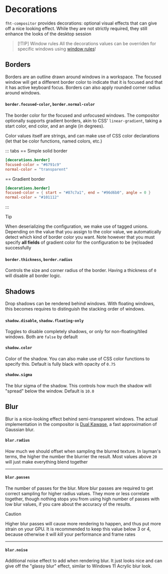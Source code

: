 # Decorations

`fht-compositor` provides decorations: optional visual effects that can give off a nice looking effect. While they are not strictly required, they
still enhance the looks of the desktop session

> [!TIP] Window rules
> All the decorations values can be overriden for specific windows using [window rules](/configuration/window-rules)!

## Borders

Borders are an outline drawn around windows in a workspace. The focused window will get a different border color to indicate that it is focused and that
it has active keyboard focus. Borders can also apply rounded corner radius around windows.

#### `border.focused-color`, `border.normal-color`

The border color for the focused and unfocused windows. The compositor optionally supports gradient borders, akin to CSS' `linear-gradient`, taking a
start color, end color, and an angle (in degrees).

Color values itself are strings, and can make use of CSS color declarations (let that be color functions, named colors, etc.)

::: tabs
== Simple solid border
```toml
[decorations.border]
focused-color = "#6791c9"
normal-color = "transparent"
```
== Gradient border
```toml
[decorations.border]
focused-color = { start = "#87c7a1", end = "#96d6b0", angle = 0 }
normal-color = "#101112"
```
:::

> [!TIP]
> When deserializing the configuration, we make use of tagged unions. Depending on the value that you assign to the color value, we automatically
> detect which kind of border color you want. Note however that you must specify **all fields** of gradient color for the configuration to be
> (re)loaded successfully

#### `border.thickness`, `border.radius`

Controls the size and corner radius of the border. Having a thickness of `0` will disable all border logic.

## Shadows

Drop shadows can be rendered behind windows. With floating windows, this becomes requires to distinguish the stacking order of windows.

#### `shadow.disable`, `shadow.floating-only`

Toggles to disable completely shadows, or only for non-floating/tiled windows. Both are `false` by default

#### `shadow.color`

Color of the shadow. You can also make use of CSS color functions to specify this. Default is fully black with opacity of `0.75`

#### `shadow.sigma`

The blur sigma of the shadow. This controls how much the shadow will "spread" below the window. Default is `10.0`

## Blur

Blur is a nice-looking effect behind semi-transparent windows. The actual implementation in the compositor is
[Dual Kawase](https://www.intel.com/content/www/us/en/developer/articles/technical/an-investigation-of-fast-real-time-gpu-based-image-blur-algorithms.html),
a fast approximation of Gaussian blur.

#### `blur.radius`

How much we should offset when sampling the blurred texture. In layman's terms, the higher the number the blurrier the result. Most values
above `20` will just make everything blend together

---

#### `blur.passes`

The number of passes for the blur. More blur passes are required to get correct sampling for higher radius values. They more or less correlate together,
though nothing stops you from using high number of passes with low blur values, if you care about the accuracy of the results.

> [!CAUTION]
> Higher blur passes will cause more rendering to happen, and thus put more strain on your GPU. It is recommended to keep this value below
> 3 or 4, because otherwise it will *kill* your performance and frame rates

---

#### `blur.noise`

Additional noise effect to add when rendering blur. It just looks nice and can give off the "glassy blur" effect, similar to Windows 11 Acrylic
blur look.
